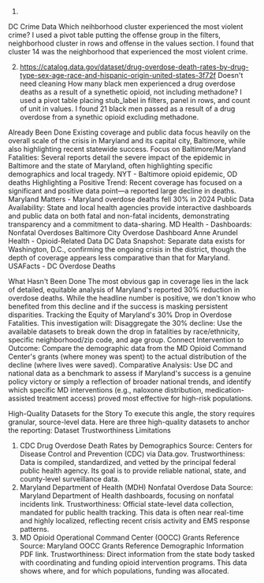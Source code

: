 1.
DC Crime Data
Which neihborhood cluster experienced the most violent crime?
I used a pivot table putting the offense group in the filters, neighborhood cluster in rows and offense in the values section. 
I found that cluster 14 was the neighborhood that experienced the most violent crime.

2. https://catalog.data.gov/dataset/drug-overdose-death-rates-by-drug-type-sex-age-race-and-hispanic-origin-united-states-3f72f
Doesn't need cleaning
How many black men experienced a drug overdose deaths as a result of a synethetic opioid, not including methadone?
I used a pivot table placing stub_label in filters, panel in rows, and count of unit in values.
I found 21 black men passed as a result of a drug overdose from a synethic opioid excluding methadone. 


Already Been Done 
Existing coverage and public data focus heavily on the overall scale of the crisis in Maryland and its capital city, Baltimore, while also highlighting recent statewide success.
Focus on Baltimore/Maryland Fatalities: Several reports detail the severe impact of the epidemic in Baltimore and the state of Maryland, often highlighting specific demographics and local tragedy.
NYT - Baltimore opioid epidemic, OD deaths
Highlighting a Positive Trend: Recent coverage has focused on a significant and positive data point—a reported large decline in deaths.
Maryland Matters - Maryland overdose deaths fell 30% in 2024
Public Data Availability: State and local health agencies provide interactive dashboards and public data on both fatal and non-fatal incidents, demonstrating transparency and a commitment to data-sharing.
MD Health - Dashboards: Nonfatal Overdoses
Baltimore City Overdose Dashboard
Anne Arundel Health - Opioid-Related Data
DC Data Snapshot: Separate data exists for Washington, D.C., confirming the ongoing crisis in the district, though the depth of coverage appears less comparative than that for Maryland.
USAFacts - DC Overdose Deaths

What Hasn't Been Done
The most obvious gap in coverage lies in the lack of detailed, equitable analysis of Maryland's reported 30% reduction in overdose deaths. While the headline number is positive, we don't know who benefited from this decline and if the success is masking persistent disparities.
 Tracking the Equity of Maryland's 30% Drop in Overdose Fatalities.
This investigation will:
Disaggregate the 30% decline: Use the available datasets to break down the drop in fatalities by race/ethnicity, specific neighborhood/zip code, and age group.
Connect Intervention to Outcome: Compare the demographic data from the MD Opioid Command Center's grants (where money was spent) to the actual distribution of the decline (where lives were saved).
Comparative Analysis: Use DC and national data as a benchmark to assess if Maryland's success is a genuine policy victory or simply a reflection of broader national trends, and identify which specific MD interventions (e.g., naloxone distribution, medication-assisted treatment access) proved most effective for high-risk populations.

High-Quality Datasets for the Story
To execute this angle, the story requires granular, source-level data. Here are three high-quality datasets to anchor the reporting:
Dataset
Trustworthiness
Limitations
1. CDC Drug Overdose Death Rates by Demographics
Source: Centers for Disease Control and Prevention (CDC) via Data.gov.
Trustworthiness: Data is compiled, standardized, and vetted by the principal federal public health agency. Its goal is to provide reliable national, state, and county-level surveillance data.
2. Maryland Department of Health (MDH) Nonfatal Overdose Data
Source: Maryland Department of Health dashboards, focusing on nonfatal incidents link.
Trustworthiness: Official state-level data collection, mandated for public health tracking. This data is often near real-time and highly localized, reflecting recent crisis activity and EMS response patterns.
3. MD Opioid Operational Command Center (OOCC) Grants Reference
Source: Maryland OOCC Grants Reference Demographic Information PDF link.
Trustworthiness: Direct information from the state body tasked with coordinating and funding opioid intervention programs. This data shows where, and for which populations, funding was allocated.


